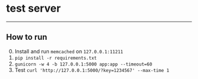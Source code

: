 test server
===========

----------
How to run
----------

0. Install and run `memcached` on `127.0.0.1:11211`
1. `pip install -r requirements.txt`
2. `gunicorn -w 4 -b 127.0.0.1:5000 app:app --timeout=60`
3. Test `curl 'http://127.0.0.1:5000/?key=1234567' --max-time 1`
